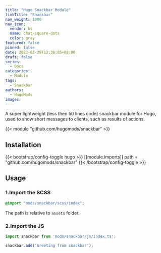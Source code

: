 ```yaml
---
title: "Hugo Snackbar Module"
linkTitle: "Snackbar"
nav_weight: 1000
nav_icon:
  vendor: bs
  name: chat-square-dots
  color: gray
featured: false
pinned: false
date: 2023-03-29T12:36:05+08:00
draft: false
series:
  - Docs
categories:
  - Module
tags:
  - Snackbar
authors:
  - HugoMods
images:
---
```


A super lightweight (less then 50 lines code) snackbar module for Hugo, used to show short messages to clients, such as results of actions.

<!--more-->

{{< module "github.com/hugomods/snackbar" >}}

## Installation

{{< bootstrap/config-toggle hugo >}}
[[module.imports]]
path = "github.com/hugomods/snackbar"
{{< /bootstrap/config-toggle >}}

## Usage

### 1.Import the SCSS

```scss
@import "mods/snackbar/scss/index";
```

The path is relative to `assets` folder.

### 2.Import the JS

```ts
import snackbar from 'mods/snackbar/js/index.ts';

snackbar.add('Greeting from snackbar');
```
